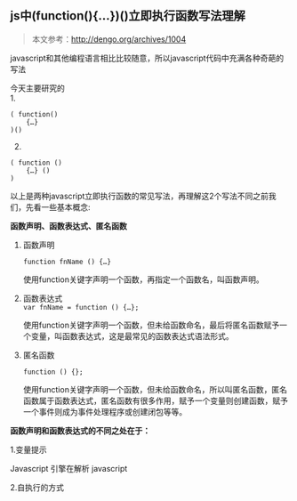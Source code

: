 ## js中(function(){…})()立即执行函数写法理解


>本文参考：http://dengo.org/archives/1004

javascript和其他编程语言相比比较随意，所以javascript代码中充满各种奇葩的写法


今天主要研究的  
1.

    ( function()
    	{…} 
    )()

2.

    ( function ()
    	{…} () 
    )

以上是两种javascript立即执行函数的常见写法，再理解这2个写法不同之前我们，先看一些基本概念:

**函数声明、函数表达式、匿名函数**

1. 函数声明

    `function fnName () {…} `

	使用function关键字声明一个函数，再指定一个函数名，叫函数声明。

2. 函数表达式  
    `var fnName = function () {…}; `

	使用function关键字声明一个函数，但未给函数命名，最后将匿名函数赋予一个变量，叫函数表达式，这是最常见的函数表达式语法形式。

3. 匿名函数

    `function () {};`

	使用function关键字声明一个函数，但未给函数命名，所以叫匿名函数，匿名函数属于函数表达式，匿名函数有很多作用，赋予一个变量则创建函数，赋予一个事件则成为事件处理程序或创建闭包等等。

**函数声明和函数表达式的不同之处在于：**

1.变量提示
		
Javascript 引擎在解析 javascript  


2.自执行的方式